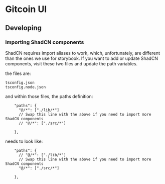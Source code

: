 # Gitcoin UI

## Developing

### Importing ShadCN components

ShadCN requires import aliases to work, which, unfortunately, are different than the ones we use for storybook. If you want to add or update ShadCN components, visit these two files and update the path variables.

the files are:

```
tsconfig.json
tsconfig.node.json
```

and within those files, the paths definition:

```
    "paths": {
      "@/*": ["./lib/*"]
      // Swap this line with the above if you need to import more ShadCN components
      // "@/*": ["./src/*"]

    },
```

needs to look like:

```
    "paths": {
      // "@/*": ["./lib/*"]
      // Swap this line with the above if you need to import more ShadCN components
      "@/*": ["./src/*"]

    },
```
